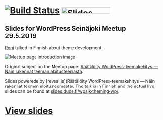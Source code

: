 #  [![Build Status](https://travis-ci.org/hakimel/reveal.js.svg?branch=master)](https://travis-ci.org/hakimel/reveal.js) <a href="https://slides.com?ref=github"><img src="https://s3.amazonaws.com/static.slid.es/images/slides-github-banner-320x40.png?1" alt="Slides" width="160" height="20"></a>

## Slides for WordPress Seinäjoki Meetup 29.5.2019

[Roni](https://profiles.wordpress.org/rolle) talked in Finnish about theme development.

![Meetup page introduction image](https://secure.meetupstatic.com/photos/event/6/5/c/highres_481081628.jpeg "")

Original subject on the Meetup page: [Räätälöity WordPress-teemakehitys — Näin rakennat teeman aloitusteemasta](https://www.meetup.com/Seinajoki-WordPress-Meetup/events/wmgbbpyzhblc/).

Slides powerede by [reveal.js](Räätälöity WordPress-teemakehitys — Näin rakennat teeman aloitusteemasta). The talk is in Finnish and the actual live slides can be found at [slides.dude.fi/wpsjk-theming-wp/](https://slides.dude.fi/wpsjk-theming-wp/).

# [View slides](https://slides.dude.fi/wpsjk-theming-wp/)
